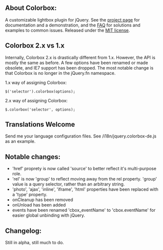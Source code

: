 ## About Colorbox:
A customizable lightbox plugin for jQuery.  See the [project page](http://jacklmoore.com/colorbox/) for documentation and a demonstration, and the [FAQ](http://jacklmoore.com/colorbox/faq/) for solutions and examples to common issues.  Released under the [MIT license](http://www.opensource.org/licenses/mit-license.php).

## Colorbox 2.x vs 1.x

Internally, Colorbox 2.x is drastically different from 1.x.  However, the API is mostly the same as before.  A few options have been renamed or made obsolete, and IE7 support has been dropped. The most notable change is that Colorbox is no longer in the jQuery.fn namespace.

1.x way of assigning Colorbox:

	$('selector').colorbox(options);

2.x way of assigning Colorbox:

	$.colorbox('selector', options);

## Translations Welcome

Send me your language configuration files.  See /i18n/jquery.colorbox-de.js as an example.

## Notable changes:

* 'href' proprety is now called 'source' to better reflect it's multi-purpose role.
* 'rel' is now 'group' to reflect moving away from the rel property.  'group' value is a query selector, rather than an arbitrary string.
* 'photo', 'ajax', 'inline', 'iframe', 'html' properties have been replaced with a 'type' property.
* onCleanup has been removed
* onUnload has been added
* events have been renamed 'cbox_eventName' to 'cbox.eventName' for easier global unbinding with jQuery.

## Changelog:

Still in alpha, still much to do.